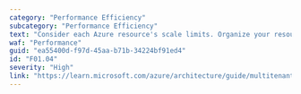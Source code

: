 ```yaml
---
category: "Performance Efficiency"
subcategory: "Performance Efficiency"
text: "Consider each Azure resource's scale limits. Organize your resources appropriately, in order to avoid resource organization antipatterns. For example, don't over-architect your solution to work within unrealistic scale requirements."
waf: "Performance"
guid: "ea55400d-f97d-45aa-b71b-34224bf91ed4"
id: "F01.04"
severity: "High"
link: "https://learn.microsoft.com/azure/architecture/guide/multitenant/approaches/resource-organization"
---
```

